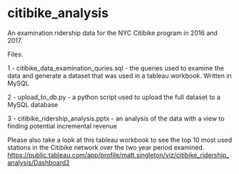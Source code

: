 # citibike_analysis

An examination ridership data for the NYC Citibike program in 2016 and 2017. 

Files:

1 - citibike_data_examination_quries.sql - the queries used to examine the data and generate a dataset that was used in a tableau workbook. Written in MySQL

2 - upload_to_db.py - a python script used to upload the full dataset to a MySQL database

3 - citibike_ridership_analysis.pptx - an analysis of the data with a view to finding potential incremental revenue

Please also take a look at this tableau workbook to see the top 10 most used stations in the Citibike network over the two year period examined. https://public.tableau.com/app/profile/matt.singleton/viz/citibike_ridership_analysis/Dashboard2
